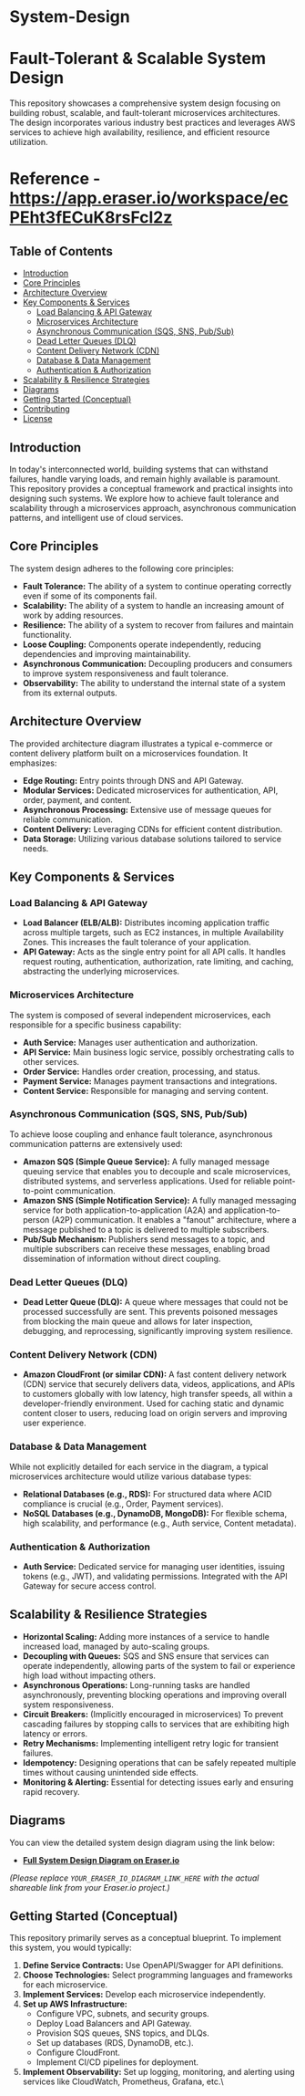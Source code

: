 # System-Design
# Fault-Tolerant & Scalable System Design

This repository showcases a comprehensive system design focusing on building robust, scalable, and fault-tolerant microservices architectures. The design incorporates various industry best practices and leverages AWS services to achieve high availability, resilience, and efficient resource utilization.

# Reference - https://app.eraser.io/workspace/ecPEht3fECuK8rsFcl2z

## Table of Contents

-   [Introduction](#introduction)
-   [Core Principles](#core-principles)
-   [Architecture Overview](#architecture-overview)
-   [Key Components & Services](#key-components--services)
    -   [Load Balancing & API Gateway](#load-balancing--api-gateway)
    -   [Microservices Architecture](#microservices-architecture)
    -   [Asynchronous Communication (SQS, SNS, Pub/Sub)](#asynchronous-communication-sqs-sns-pubsub)
    -   [Dead Letter Queues (DLQ)](#dead-letter-queues-dlq)
    -   [Content Delivery Network (CDN)](#content-delivery-network-cdn)
    -   [Database & Data Management](#database--data-management)
    -   [Authentication & Authorization](#authentication--authorization)
-   [Scalability & Resilience Strategies](#scalability--resilience-strategies)
-   [Diagrams](#diagrams)
-   [Getting Started (Conceptual)](#getting-started-conceptual)
-   [Contributing](#contributing)
-   [License](#license)

## Introduction

In today's interconnected world, building systems that can withstand failures, handle varying loads, and remain highly available is paramount. This repository provides a conceptual framework and practical insights into designing such systems. We explore how to achieve fault tolerance and scalability through a microservices approach, asynchronous communication patterns, and intelligent use of cloud services.

## Core Principles

The system design adheres to the following core principles:

-   **Fault Tolerance:** The ability of a system to continue operating correctly even if some of its components fail.
-   **Scalability:** The ability of a system to handle an increasing amount of work by adding resources.
-   **Resilience:** The ability of a system to recover from failures and maintain functionality.
-   **Loose Coupling:** Components operate independently, reducing dependencies and improving maintainability.
-   **Asynchronous Communication:** Decoupling producers and consumers to improve system responsiveness and fault tolerance.
-   **Observability:** The ability to understand the internal state of a system from its external outputs.

## Architecture Overview

The provided architecture diagram illustrates a typical e-commerce or content delivery platform built on a microservices foundation. It emphasizes:

-   **Edge Routing:** Entry points through DNS and API Gateway.
-   **Modular Services:** Dedicated microservices for authentication, API, order, payment, and content.
-   **Asynchronous Processing:** Extensive use of message queues for reliable communication.
-   **Content Delivery:** Leveraging CDNs for efficient content distribution.
-   **Data Storage:** Utilizing various database solutions tailored to service needs.

## Key Components & Services

### Load Balancing & API Gateway

-   **Load Balancer (ELB/ALB):** Distributes incoming application traffic across multiple targets, such as EC2 instances, in multiple Availability Zones. This increases the fault tolerance of your application.
-   **API Gateway:** Acts as the single entry point for all API calls. It handles request routing, authentication, authorization, rate limiting, and caching, abstracting the underlying microservices.

### Microservices Architecture

The system is composed of several independent microservices, each responsible for a specific business capability:

-   **Auth Service:** Manages user authentication and authorization.
-   **API Service:** Main business logic service, possibly orchestrating calls to other services.
-   **Order Service:** Handles order creation, processing, and status.
-   **Payment Service:** Manages payment transactions and integrations.
-   **Content Service:** Responsible for managing and serving content.

### Asynchronous Communication (SQS, SNS, Pub/Sub)

To achieve loose coupling and enhance fault tolerance, asynchronous communication patterns are extensively used:

-   **Amazon SQS (Simple Queue Service):** A fully managed message queuing service that enables you to decouple and scale microservices, distributed systems, and serverless applications. Used for reliable point-to-point communication.
-   **Amazon SNS (Simple Notification Service):** A fully managed messaging service for both application-to-application (A2A) and application-to-person (A2P) communication. It enables a "fanout" architecture, where a message published to a topic is delivered to multiple subscribers.
-   **Pub/Sub Mechanism:** Publishers send messages to a topic, and multiple subscribers can receive these messages, enabling broad dissemination of information without direct coupling.

### Dead Letter Queues (DLQ)

-   **Dead Letter Queue (DLQ):** A queue where messages that could not be processed successfully are sent. This prevents poisoned messages from blocking the main queue and allows for later inspection, debugging, and reprocessing, significantly improving system resilience.

### Content Delivery Network (CDN)

-   **Amazon CloudFront (or similar CDN):** A fast content delivery network (CDN) service that securely delivers data, videos, applications, and APIs to customers globally with low latency, high transfer speeds, all within a developer-friendly environment. Used for caching static and dynamic content closer to users, reducing load on origin servers and improving user experience.

### Database & Data Management

While not explicitly detailed for each service in the diagram, a typical microservices architecture would utilize various database types:

-   **Relational Databases (e.g., RDS):** For structured data where ACID compliance is crucial (e.g., Order, Payment services).
-   **NoSQL Databases (e.g., DynamoDB, MongoDB):** For flexible schema, high scalability, and performance (e.g., Auth service, Content metadata).

### Authentication & Authorization

-   **Auth Service:** Dedicated service for managing user identities, issuing tokens (e.g., JWT), and validating permissions. Integrated with the API Gateway for secure access control.

## Scalability & Resilience Strategies

-   **Horizontal Scaling:** Adding more instances of a service to handle increased load, managed by auto-scaling groups.
-   **Decoupling with Queues:** SQS and SNS ensure that services can operate independently, allowing parts of the system to fail or experience high load without impacting others.
-   **Asynchronous Operations:** Long-running tasks are handled asynchronously, preventing blocking operations and improving overall system responsiveness.
-   **Circuit Breakers:** (Implicitly encouraged in microservices) To prevent cascading failures by stopping calls to services that are exhibiting high latency or errors.
-   **Retry Mechanisms:** Implementing intelligent retry logic for transient failures.
-   **Idempotency:** Designing operations that can be safely repeated multiple times without causing unintended side effects.
-   **Monitoring & Alerting:** Essential for detecting issues early and ensuring rapid recovery.

## Diagrams

You can view the detailed system design diagram using the link below:

-   [**Full System Design Diagram on Eraser.io**](YOUR_ERASER_IO_DIAGRAM_LINK_HERE)

*(Please replace `YOUR_ERASER_IO_DIAGRAM_LINK_HERE` with the actual shareable link from your Eraser.io project.)*

## Getting Started (Conceptual)

This repository primarily serves as a conceptual blueprint. To implement this system, you would typically:

1.  **Define Service Contracts:** Use OpenAPI/Swagger for API definitions.
2.  **Choose Technologies:** Select programming languages and frameworks for each microservice.
3.  **Implement Services:** Develop each microservice independently.
4.  **Set up AWS Infrastructure:**
    -   Configure VPC, subnets, and security groups.
    -   Deploy Load Balancers and API Gateway.
    -   Provision SQS queues, SNS topics, and DLQs.
    -   Set up databases (RDS, DynamoDB, etc.).
    -   Configure CloudFront.
    -   Implement CI/CD pipelines for deployment.
5.  **Implement Observability:** Set up logging, monitoring, and alerting using services like CloudWatch, Prometheus, Grafana, etc.\

